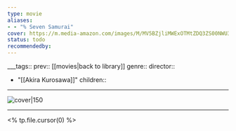 ```yaml
---
type: movie
aliases:
- - "% Seven Samurai"
cover: https://m.media-amazon.com/images/M/MV5BZjliMWExOTMtZDQ3ZS00NWU3LWIyN2EtMjllNzk3ZTNlYzg4XkEyXkFqcGc@._V1_SX300.jpg
status: todo
recommendedby:
---
```

___tags:: prev:: [[movies|back to library]]
genre::
director:: 
  - "[[Akira Kurosawa]]"
children::
___
![cover|150](https://m.media-amazon.com/images/M/MV5BZjliMWExOTMtZDQ3ZS00NWU3LWIyN2EtMjllNzk3ZTNlYzg4XkEyXkFqcGc@._V1_SX300.jpg)
___
<% tp.file.cursor(0) %>
